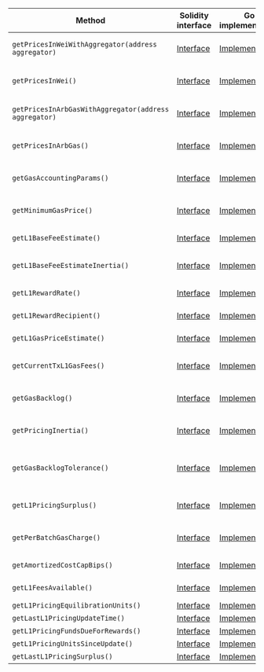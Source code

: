 <table>
    <thead>
      <tr>
        <th>Method</th>
        <th>Solidity interface</th>
        <th>Go implementation</th>
        <th>Description</th>
      </tr>
    </thead>
    <tbody>
      <tr>
            <td><code>getPricesInWeiWithAggregator(address aggregator)</code></td>
            <td><a href="https://github.com/OffchainLabs/nitro-contracts/blob/9a6bfad2363322099d399698751551ff044c7a72/src/precompiles/ArbGasInfo.sol#L22" target="_blank">Interface</a></td>
            <td><a href="https://github.com/OffchainLabs/nitro/blob/v2.3.0/precompiles/ArbGasInfo.go#L26" target="_blank">Implementation</a></td>
            <td>GetPricesInWeiWithAggregator gets  prices in wei when using the provided aggregator</td>
          </tr><tr>
            <td><code>getPricesInWei()</code></td>
            <td><a href="https://github.com/OffchainLabs/nitro-contracts/blob/9a6bfad2363322099d399698751551ff044c7a72/src/precompiles/ArbGasInfo.sol#L44" target="_blank">Interface</a></td>
            <td><a href="https://github.com/OffchainLabs/nitro/blob/v2.3.0/precompiles/ArbGasInfo.go#L91" target="_blank">Implementation</a></td>
            <td>GetPricesInWei gets prices in wei when using the caller's preferred aggregator</td>
          </tr><tr>
            <td><code>getPricesInArbGasWithAggregator(address aggregator)</code></td>
            <td><a href="https://github.com/OffchainLabs/nitro-contracts/blob/9a6bfad2363322099d399698751551ff044c7a72/src/precompiles/ArbGasInfo.sol#L58" target="_blank">Interface</a></td>
            <td><a href="https://github.com/OffchainLabs/nitro/blob/v2.3.0/precompiles/ArbGasInfo.go#L96" target="_blank">Implementation</a></td>
            <td>GetPricesInArbGasWithAggregator gets prices in ArbGas when using the provided aggregator</td>
          </tr><tr>
            <td><code>getPricesInArbGas()</code></td>
            <td><a href="https://github.com/OffchainLabs/nitro-contracts/blob/9a6bfad2363322099d399698751551ff044c7a72/src/precompiles/ArbGasInfo.sol#L69" target="_blank">Interface</a></td>
            <td><a href="https://github.com/OffchainLabs/nitro/blob/v2.3.0/precompiles/ArbGasInfo.go#L138" target="_blank">Implementation</a></td>
            <td>GetPricesInArbGas gets prices in ArbGas when using the caller's preferred aggregator</td>
          </tr><tr>
            <td><code>getGasAccountingParams()</code></td>
            <td><a href="https://github.com/OffchainLabs/nitro-contracts/blob/9a6bfad2363322099d399698751551ff044c7a72/src/precompiles/ArbGasInfo.sol#L80" target="_blank">Interface</a></td>
            <td><a href="https://github.com/OffchainLabs/nitro/blob/v2.3.0/precompiles/ArbGasInfo.go#L143" target="_blank">Implementation</a></td>
            <td>GetGasAccountingParams gets the rollup's speed limit, pool size, and tx gas limit</td>
          </tr><tr>
            <td><code>getMinimumGasPrice()</code></td>
            <td><a href="https://github.com/OffchainLabs/nitro-contracts/blob/9a6bfad2363322099d399698751551ff044c7a72/src/precompiles/ArbGasInfo.sol#L90" target="_blank">Interface</a></td>
            <td><a href="https://github.com/OffchainLabs/nitro/blob/v2.3.0/precompiles/ArbGasInfo.go#L151" target="_blank">Implementation</a></td>
            <td>GetMinimumGasPrice gets the minimum gas price needed for a transaction to succeed</td>
          </tr><tr>
            <td><code>getL1BaseFeeEstimate()</code></td>
            <td><a href="https://github.com/OffchainLabs/nitro-contracts/blob/9a6bfad2363322099d399698751551ff044c7a72/src/precompiles/ArbGasInfo.sol#L93" target="_blank">Interface</a></td>
            <td><a href="https://github.com/OffchainLabs/nitro/blob/v2.3.0/precompiles/ArbGasInfo.go#L156" target="_blank">Implementation</a></td>
            <td>GetL1BaseFeeEstimate gets the current estimate of the L1 basefee</td>
          </tr><tr>
            <td><code>getL1BaseFeeEstimateInertia()</code></td>
            <td><a href="https://github.com/OffchainLabs/nitro-contracts/blob/9a6bfad2363322099d399698751551ff044c7a72/src/precompiles/ArbGasInfo.sol#L96" target="_blank">Interface</a></td>
            <td><a href="https://github.com/OffchainLabs/nitro/blob/v2.3.0/precompiles/ArbGasInfo.go#L161" target="_blank">Implementation</a></td>
            <td>GetL1BaseFeeEstimateInertia gets how slowly ArbOS updates its estimate of the L1 basefee</td>
          </tr><tr>
            <td><code>getL1RewardRate()</code></td>
            <td><a href="https://github.com/OffchainLabs/nitro-contracts/blob/9a6bfad2363322099d399698751551ff044c7a72/src/precompiles/ArbGasInfo.sol#L100" target="_blank">Interface</a></td>
            <td><a href="https://github.com/OffchainLabs/nitro/blob/v2.3.0/precompiles/ArbGasInfo.go#L166" target="_blank">Implementation</a></td>
            <td>GetL1RewardRate gets the L1 pricer reward rate</td>
          </tr><tr>
            <td><code>getL1RewardRecipient()</code></td>
            <td><a href="https://github.com/OffchainLabs/nitro-contracts/blob/9a6bfad2363322099d399698751551ff044c7a72/src/precompiles/ArbGasInfo.sol#L104" target="_blank">Interface</a></td>
            <td><a href="https://github.com/OffchainLabs/nitro/blob/v2.3.0/precompiles/ArbGasInfo.go#L171" target="_blank">Implementation</a></td>
            <td>GetL1RewardRecipient gets the L1 pricer reward recipient</td>
          </tr><tr>
            <td><code>getL1GasPriceEstimate()</code></td>
            <td><a href="https://github.com/OffchainLabs/nitro-contracts/blob/9a6bfad2363322099d399698751551ff044c7a72/src/precompiles/ArbGasInfo.sol#L107" target="_blank">Interface</a></td>
            <td><a href="https://github.com/OffchainLabs/nitro/blob/v2.3.0/precompiles/ArbGasInfo.go#L176" target="_blank">Implementation</a></td>
            <td>GetL1GasPriceEstimate gets the current estimate of the L1 basefee</td>
          </tr><tr>
            <td><code>getCurrentTxL1GasFees()</code></td>
            <td><a href="https://github.com/OffchainLabs/nitro-contracts/blob/9a6bfad2363322099d399698751551ff044c7a72/src/precompiles/ArbGasInfo.sol#L110" target="_blank">Interface</a></td>
            <td><a href="https://github.com/OffchainLabs/nitro/blob/v2.3.0/precompiles/ArbGasInfo.go#L181" target="_blank">Implementation</a></td>
            <td>GetCurrentTxL1GasFees gets the fee paid to the aggregator for posting this tx</td>
          </tr><tr>
            <td><code>getGasBacklog()</code></td>
            <td><a href="https://github.com/OffchainLabs/nitro-contracts/blob/9a6bfad2363322099d399698751551ff044c7a72/src/precompiles/ArbGasInfo.sol#L113" target="_blank">Interface</a></td>
            <td><a href="https://github.com/OffchainLabs/nitro/blob/v2.3.0/precompiles/ArbGasInfo.go#L186" target="_blank">Implementation</a></td>
            <td>GetGasBacklog gets the backlogged amount of gas burnt in excess of the speed limit</td>
          </tr><tr>
            <td><code>getPricingInertia()</code></td>
            <td><a href="https://github.com/OffchainLabs/nitro-contracts/blob/9a6bfad2363322099d399698751551ff044c7a72/src/precompiles/ArbGasInfo.sol#L116" target="_blank">Interface</a></td>
            <td><a href="https://github.com/OffchainLabs/nitro/blob/v2.3.0/precompiles/ArbGasInfo.go#L191" target="_blank">Implementation</a></td>
            <td>GetPricingInertia gets the L2 basefee in response to backlogged gas</td>
          </tr><tr>
            <td><code>getGasBacklogTolerance()</code></td>
            <td><a href="https://github.com/OffchainLabs/nitro-contracts/blob/9a6bfad2363322099d399698751551ff044c7a72/src/precompiles/ArbGasInfo.sol#L119" target="_blank">Interface</a></td>
            <td><a href="https://github.com/OffchainLabs/nitro/blob/v2.3.0/precompiles/ArbGasInfo.go#L196" target="_blank">Implementation</a></td>
            <td>GetGasBacklogTolerance gets the forgivable amount of backlogged gas ArbOS will ignore when raising the basefee</td>
          </tr><tr>
            <td><code>getL1PricingSurplus()</code></td>
            <td><a href="https://github.com/OffchainLabs/nitro-contracts/blob/9a6bfad2363322099d399698751551ff044c7a72/src/precompiles/ArbGasInfo.sol#L122" target="_blank">Interface</a></td>
            <td><a href="https://github.com/OffchainLabs/nitro/blob/v2.3.0/precompiles/ArbGasInfo.go#L200" target="_blank">Implementation</a></td>
            <td>Returns the surplus of funds for L1 batch posting payments (may be negative)</td>
          </tr><tr>
            <td><code>getPerBatchGasCharge()</code></td>
            <td><a href="https://github.com/OffchainLabs/nitro-contracts/blob/9a6bfad2363322099d399698751551ff044c7a72/src/precompiles/ArbGasInfo.sol#L125" target="_blank">Interface</a></td>
            <td><a href="https://github.com/OffchainLabs/nitro/blob/v2.3.0/precompiles/ArbGasInfo.go#L236" target="_blank">Implementation</a></td>
            <td>Returns the base charge (in L1 gas) attributed to each data batch in the calldata pricer</td>
          </tr><tr>
            <td><code>getAmortizedCostCapBips()</code></td>
            <td><a href="https://github.com/OffchainLabs/nitro-contracts/blob/9a6bfad2363322099d399698751551ff044c7a72/src/precompiles/ArbGasInfo.sol#L128" target="_blank">Interface</a></td>
            <td><a href="https://github.com/OffchainLabs/nitro/blob/v2.3.0/precompiles/ArbGasInfo.go#L240" target="_blank">Implementation</a></td>
            <td>Returns the cost amortization cap in basis points</td>
          </tr><tr>
            <td><code>getL1FeesAvailable()</code></td>
            <td><a href="https://github.com/OffchainLabs/nitro-contracts/blob/9a6bfad2363322099d399698751551ff044c7a72/src/precompiles/ArbGasInfo.sol#L131" target="_blank">Interface</a></td>
            <td><a href="https://github.com/OffchainLabs/nitro/blob/v2.3.0/precompiles/ArbGasInfo.go#L244" target="_blank">Implementation</a></td>
            <td>Returns the available funds from L1 fees</td>
          </tr><tr>
            <td><code>getL1PricingEquilibrationUnits()</code></td>
            <td><a href="https://github.com/OffchainLabs/nitro-contracts/blob/9a6bfad2363322099d399698751551ff044c7a72/src/precompiles/ArbGasInfo.sol#L135" target="_blank">Interface</a></td>
            <td><a href="https://github.com/OffchainLabs/nitro/blob/v2.3.0/precompiles/ArbGasInfo.go#L248" target="_blank">Implementation</a></td>
            <td></td>
          </tr><tr>
            <td><code>getLastL1PricingUpdateTime()</code></td>
            <td><a href="https://github.com/OffchainLabs/nitro-contracts/blob/9a6bfad2363322099d399698751551ff044c7a72/src/precompiles/ArbGasInfo.sol#L139" target="_blank">Interface</a></td>
            <td><a href="https://github.com/OffchainLabs/nitro/blob/v2.3.0/precompiles/ArbGasInfo.go#L252" target="_blank">Implementation</a></td>
            <td></td>
          </tr><tr>
            <td><code>getL1PricingFundsDueForRewards()</code></td>
            <td><a href="https://github.com/OffchainLabs/nitro-contracts/blob/9a6bfad2363322099d399698751551ff044c7a72/src/precompiles/ArbGasInfo.sol#L143" target="_blank">Interface</a></td>
            <td><a href="https://github.com/OffchainLabs/nitro/blob/v2.3.0/precompiles/ArbGasInfo.go#L256" target="_blank">Implementation</a></td>
            <td></td>
          </tr><tr>
            <td><code>getL1PricingUnitsSinceUpdate()</code></td>
            <td><a href="https://github.com/OffchainLabs/nitro-contracts/blob/9a6bfad2363322099d399698751551ff044c7a72/src/precompiles/ArbGasInfo.sol#L147" target="_blank">Interface</a></td>
            <td><a href="https://github.com/OffchainLabs/nitro/blob/v2.3.0/precompiles/ArbGasInfo.go#L260" target="_blank">Implementation</a></td>
            <td></td>
          </tr><tr>
            <td><code>getLastL1PricingSurplus()</code></td>
            <td><a href="https://github.com/OffchainLabs/nitro-contracts/blob/9a6bfad2363322099d399698751551ff044c7a72/src/precompiles/ArbGasInfo.sol#L151" target="_blank">Interface</a></td>
            <td><a href="https://github.com/OffchainLabs/nitro/blob/v2.3.0/precompiles/ArbGasInfo.go#L264" target="_blank">Implementation</a></td>
            <td></td>
          </tr>
    </tbody>
  </table>